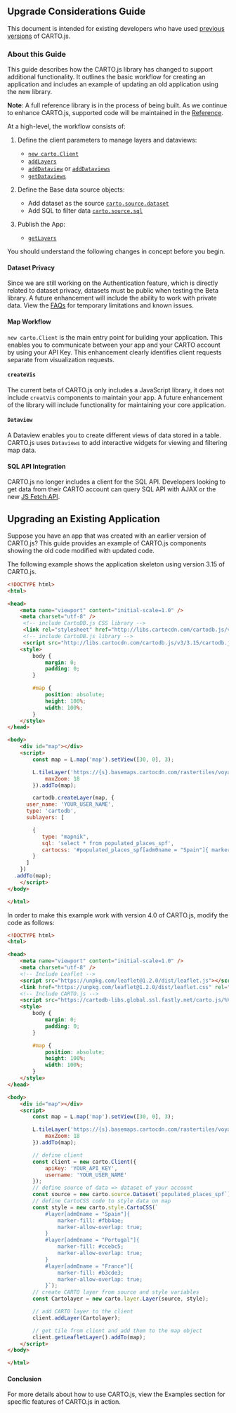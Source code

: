 ## Upgrade Considerations Guide

This document is intended for existing developers who have used [previous versions](/documentation/cartojs/docs/#versioning) of CARTO.js.

### About this Guide

This guide describes how the CARTO.js library has changed to support additional functionality. It outlines the basic workflow for creating an application and includes an example of updating an old application using the new library.

**Note**: A full reference library is in the process of being built. As we continue to enhance CARTO.js, supported code will be maintained in the [Reference]({{site.baseurl}}/cartojs/docs/).

At a high-level, the workflow consists of:

 1. Define the client parameters to manage layers and dataviews:
     - [`new carto.Client`](/documentation/cartojs/docs/#cartoclient)
     - [`addLayers`](/documentation/cartojs/docs/#cartoclientaddlayer)
     - [`addDataview`](/documentation/cartojs/docs/#cartoclientadddataview) or [`addDataviews`](/documentation/cartojs/docs/#cartoclientadddataviews)
     - [`getDataviews`](/documentation/cartojs/docs/#cartoclientgetdataviews)

2. Define the Base data source objects:
    - Add dataset as the source [`carto.source.dataset`](/documentation/cartojs/docs/#cartosourcedataset)
    - Add SQL to filter data [`carto.source.sql`](/documentation/cartojs/docs/#cartosourcesql)

3. Publish the App:
    - [`getLayers`](/documentation/cartojs/docs/#cartoclientgetlayers)

You should understand the following changes in concept before you begin.

#### Dataset Privacy

Since we are still working on the Authentication feature, which is directly related to dataset privacy, datasets must be public when testing the Beta library. A future enhancement will include the ability to work with private data. View the [FAQs](https://cartodb.github.io{{site.baseurl}}/cartojs/support/faq.html) for temporary limitations and known issues.

#### Map Workflow

`new carto.Client` is the main entry point for building your application. This enables you to communicate between your app and your CARTO account by using your API Key. This enhancement clearly identifies client requests separate from visualization requests.

#### `createVis`

The current beta of CARTO.js only includes a JavaScript library, it does not include `creatVis` components to maintain your app. A future enhancement of the library will include functionality for maintaining your core application.

#### `Dataview`

A Dataview enables you to create different views of data stored in a table. CARTO.js uses `Dataviews` to add interactive widgets for viewing and filtering map data.

#### SQL API Integration

CARTO.js no longer includes a client for the SQL API. Developers looking to get data from their CARTO account can query SQL API with AJAX or the new [JS Fetch API](https://developer.mozilla.org/en-US/docs/Web/API/Fetch_API).

## Upgrading an Existing Application

Suppose you have an app that was created with an earlier version of CARTO.js? This guide provides an example of CARTO.js components showing the old code modified with updated code.

The following example shows the application skeleton using version 3.15 of CARTO.js.

```html
<!DOCTYPE html>
<html>

<head>
    <meta name="viewport" content="initial-scale=1.0" />
    <meta charset="utf-8" />
     <!-- include CartoDB.js CSS library -->
     <link rel="stylesheet" href="http://libs.cartocdn.com/cartodb.js/v3/3.15/themes/css/cartodb.css" />
     <!-- include CartoDB.js library -->
     <script src="http://libs.cartocdn.com/cartodb.js/v3/3.15/cartodb.js"></script>
    <style>
        body {
            margin: 0;
            padding: 0;
        }

        #map {
            position: absolute;
            height: 100%;
            width: 100%;
        }
    </style>
</head>

<body>
    <div id="map"></div>
    <script>
        const map = L.map('map').setView([30, 0], 3);

        L.tileLayer('https://{s}.basemaps.cartocdn.com/rastertiles/voyager_nolabels/{z}/{x}/{y}.png', {
            maxZoom: 18
        }).addTo(map);

        cartodb.createLayer(map, {
      user_name: 'YOUR_USER_NAME',
      type: 'cartodb',
      sublayers: [

        {
           type: "mapnik",
           sql: 'select * from populated_places_spf',
           cartocss: '#populated_places_spf[adm0name = "Spain"]{ marker-fill: #fbb4ae; marker-allow-overlap: true;}#populated_places_spf[adm0name = "Portugal"]{ marker-fill: #ccebc5; marker-allow-overlap: true;}#populated_places_spf[adm0name = "France"]{ marker-fill: #b3cde3; marker-allow-overlap: true;}'
        }
      ]
    })
  .addTo(map);
    </script>
</body>

</html>
```

In order to make this example work with version 4.0 of CARTO.js, modify the code as follows:

```html
<!DOCTYPE html>
<html>

<head>
    <meta name="viewport" content="initial-scale=1.0" />
    <meta charset="utf-8" />
    <!-- Include Leaflet -->
    <script src="https://unpkg.com/leaflet@1.2.0/dist/leaflet.js"></script>
    <link href="https://unpkg.com/leaflet@1.2.0/dist/leaflet.css" rel="stylesheet">
    <!-- Include CARTO.js -->
    <script src="https://cartodb-libs.global.ssl.fastly.net/carto.js/%VERSION%/carto.min.js"></script>
    <style>
        body {
            margin: 0;
            padding: 0;
        }

        #map {
            position: absolute;
            height: 100%;
            width: 100%;
        }
    </style>
</head>

<body>
    <div id="map"></div>
    <script>
        const map = L.map('map').setView([30, 0], 3);

        L.tileLayer('https://{s}.basemaps.cartocdn.com/rastertiles/voyager_nolabels/{z}/{x}/{y}.png', {
            maxZoom: 18
        }).addTo(map);

        // define client
        const client = new carto.Client({
            apiKey: 'YOUR_API_KEY',
            username: 'YOUR_USER_NAME'
        });
        // define source of data => dataset of your account
        const source = new carto.source.Dataset(`populated_places_spf`);
        // define CartoCSS code to style data on map
        const style = new carto.style.CartoCSS(`
            #layer[adm0name = "Spain"]{
                marker-fill: #fbb4ae;
                marker-allow-overlap: true;
            }
            #layer[adm0name = "Portugal"]{
                marker-fill: #ccebc5;
                marker-allow-overlap: true;
            }
            #layer[adm0name = "France"]{
                marker-fill: #b3cde3;
                marker-allow-overlap: true;
            }`);
        // create CARTO layer from source and style variables
        const Cartolayer = new carto.layer.Layer(source, style);

        // add CARTO layer to the client
        client.addLayer(Cartolayer);

        // get tile from client and add them to the map object
        client.getLeafletLayer().addTo(map);
    </script>
</body>

</html>
```

#### Conclusion

For more details about how to use CARTO.js, view the Examples section for specific features of CARTO.js in action.